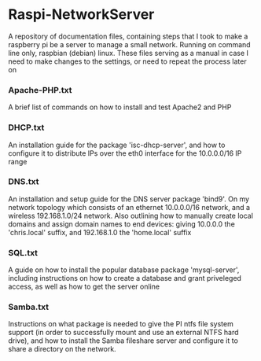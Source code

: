 # Raspi-NetworkServer
A repository of documentation files, containing steps that I took to make a raspberry pi be a server to manage a small network. Running on command line only, raspbian (debian) linux. These files serving as a manual in case I need to make changes to the settings, or need to repeat the process later on

### Apache-PHP.txt
A brief list of commands on how to install and test Apache2 and PHP

### DHCP.txt
An installation guide for the package 'isc-dhcp-server', and how to configure it to distribute IPs over the eth0 interface for the 10.0.0.0/16 IP range

### DNS.txt
An installation and setup guide for the DNS server package 'bind9'. On my network topology which consists of an ethernet 10.0.0.0/16 network, and a wireless 192.168.1.0/24 network. Also outlining how to manually create local domains and assign domain names to end devices: giving 10.0.0.0 the 'chris.local' suffix, and 192.168.1.0 the 'home.local' suffix

### SQL.txt
A guide on how to install the popular database package 'mysql-server', including instructions on how to create a database and grant priveleged access, as well as how to get the server online

### Samba.txt
Instructions on what package is needed to give the PI ntfs file system support (in order to successfully mount and use an external NTFS hard drive), and how to install the Samba fileshare server and configure it to share a directory on the network.  
